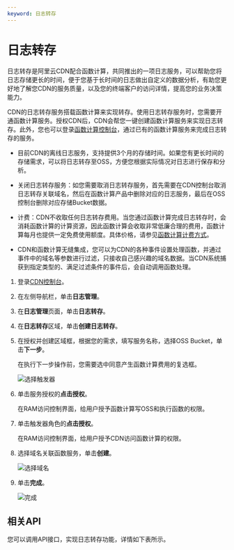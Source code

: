 ```yaml
---
keyword: 日志转存
---
```


# 日志转存

日志转存是阿里云CDN配合函数计算，共同推出的一项日志服务，可以帮助您将日志存储更长的时间，便于您基于长时间的日志做出自定义的数据分析，有助您更好地了解您CDN的服务质量，以及您的终端客户的访问详情，提高您的业务决策能力。

CDN的日志转存服务搭载函数计算来实现转存。使用日志转存服务时，您需要开通函数计算服务。授权CDN后，CDN会帮您一键创建函数计算服务来实现日志转存。此外，您也可以登录[函数计算控制台](https://fc.console.aliyun.com)，通过已有的函数计算服务来完成日志转存的服务。

-   目前CDN的离线日志服务，支持提供3个月的存储时间。如果您有更长时间的存储需求，可以将日志转存至OSS，方便您根据实际情况对日志进行保存和分析。
-   关闭日志转存服务：如您需要取消日志转存服务，首先需要在CDN控制台取消日志转存关联域名，然后在函数计算产品中删除对应的日志服务，最后在OSS控制台删除对应存储Bucket数据。
-   计费：CDN不收取任何日志转存费用。当您通过函数计算完成日志转存时，会消耗函数计算的计算资源，因此函数计算会收取非常低廉合理的费用，函数计算每月也提供一定免费使用额度。具体价格，请参见[函数计算计费方式](https://www.alibabacloud.com/help/doc-detail/54301.htm)。

-   CDN和函数计算无缝集成，您可以为CDN的各种事件设置处理函数，并通过事件中的域名等参数进行过滤，只接收自己感兴趣的域名数据。当CDN系统捕获到指定类型的、满足过滤条件的事件后，会自动调用函数处理。

1.  登录[CDN控制台](https://cdn.console.aliyun.com)。

2.  在左侧导航栏，单击**日志管理**。

3.  在**日志管理**页面，单击**日志转存**。

4.  在**日志转存**区域，单击**创建日志转存**。

5.  在授权并创建区域框，根据您的需求，填写服务名称，选择OSS Bucket，单击**下一步**。

    在执行下一步操作前，您需要选中同意产生函数计算费用的复选框。

    ![选择触发器](https://static-aliyun-doc.oss-cn-hangzhou.aliyuncs.com/assets/img/zh-CN/5976148951/p63361.png)

6.  单击服务授权的**点击授权**。

    在RAM访问控制界面，给用户授予函数计算写OSS和执行函数的权限。

7.  单击触发器角色的**点击授权**。

    在RAM访问控制界面，给用户授予CDN访问函数计算的权限。

8.  选择域名关联函数服务，单击**创建**。

    ![选择域名](https://static-aliyun-doc.oss-cn-hangzhou.aliyuncs.com/assets/img/zh-CN/5976148951/p63249.png)

9.  单击**完成**。

    ![完成](https://static-aliyun-doc.oss-cn-hangzhou.aliyuncs.com/assets/img/zh-CN/5976148951/p11059.png)


## 相关API

您可以调用API接口，实现日志转存功能，详情如下表所示。

